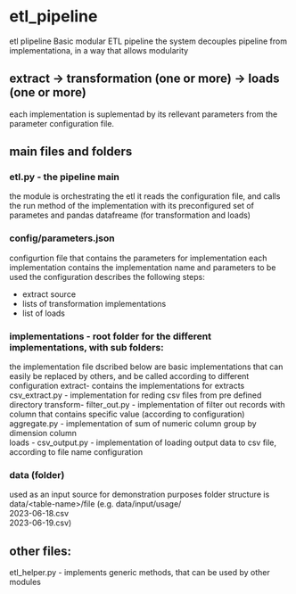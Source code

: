 # etl_pipeline
etl plipeline
Basic modular ETL pipeline 
the system decouples pipeline from implementationa, in a way that allows modularity

## extract -> transformation (one or more) -> loads (one or more)
each implementation is suplementad by its rellevant parameters from the parameter configuration file.
## main files and folders
### etl.py - the pipeline main
  the module is orchestrating the etl
  it reads the configuration file, and calls the run method of the implementation with its preconfigured set of parametes 
  and pandas datafreame (for transformation and loads)

### config/parameters.json 
configurtion file that contains the parameters for implementation
each implementation contains the implementation name and parameters to be used
the configuration describes the following steps:
-  extract source
-  lists of transformation implementations
-  list of loads

### implementations - root folder for the different implementations, with sub folders:
  the implementation file dscribed below are basic implementations that can easily be replaced 
  by others, and be called according to different configuration
  extract- contains the implementations for extracts 
        csv_extract.py - implementation for reding csv files from pre defined directory 
  transform- 
         filter_out.py - implementation of filter out records with column that contains specific value (according to configuration)
         aggregate.py - implementation of sum of numeric column group by dimension column        
  loads - 
         csv_output.py - implementation of loading output data to csv file, according to file name configuration
### data (folder)
   used as an input source for demonstration purposes 
   folder structure is data/\<table-name\>/file (e.g. data/input/usage/      
                                                                     2023-06-18.csv  
                                                                     2023-06-19.csv)  

## other files: 
etl_helper.py - implements generic methods, that can be used by other modules


